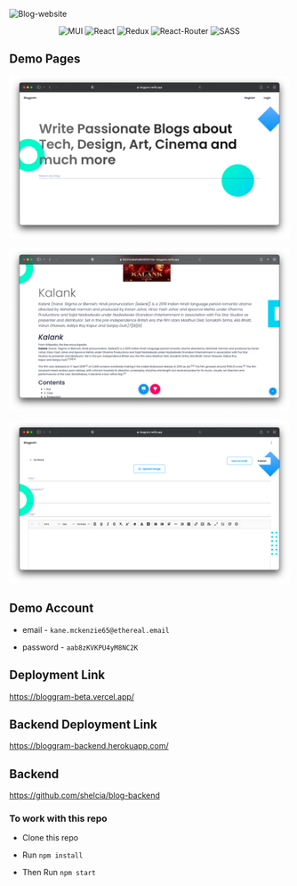 ![Blog-website](https://socialify.git.ci/shelcia/Blog-website/image?description=1&font=Raleway&language=1&owner=1&pattern=Formal%20Invitation&theme=Dark)

<div align="center">
  
![MUI](https://img.shields.io/badge/MUI-007fff?style=for-the-badge&logo=MUI&logoColor=white)
![React](https://img.shields.io/badge/React-20232A?style=for-the-badge&logo=react&logoColor=61DAFB)
![Redux](https://img.shields.io/badge/Redux-593D88?style=for-the-badge&logo=redux&logoColor=white)
![React-Router](https://img.shields.io/badge/React_Router-CA4245?style=for-the-badge&logo=react-router&logoColor=white)
![SASS](https://img.shields.io/badge/Sass-CC6699?style=for-the-badge&logo=sass&logoColor=white)
  
</div>

## Demo Pages

![Screen 1](./screens/1.png)

![Screen 2](./screens/2.png)

![Screen 3](./screens/3.png)

## Demo Account

- email - `kane.mckenzie65@ethereal.email`

- password - `aab8zKVKPU4yM8NC2K`

## Deployment Link

https://bloggram-beta.vercel.app/

## Backend Deployment Link

https://bloggram-backend.herokuapp.com/

## Backend

https://github.com/shelcia/blog-backend

### To work with this repo

- Clone this repo

- Run <code>npm install</code>

- Then Run <code>npm start</code>
